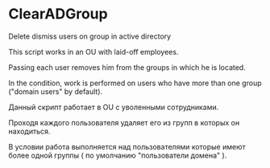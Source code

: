 # ClearADGroup
Delete dismiss users on group in active directory

This script works in an OU with laid-off employees.

Passing each user removes him from the groups in which he is located.

In the condition, work is performed on users who have more than one group ("domain users" by default).

Данный скрипт работает в OU с уволенными сотрудниками.

Проходя каждого пользователя удаляет его из групп в которых он находиться.

В условии работа выполняется над пользователями которые имеют более одной группы ( по умолчанию "пользователи домена" ). 
